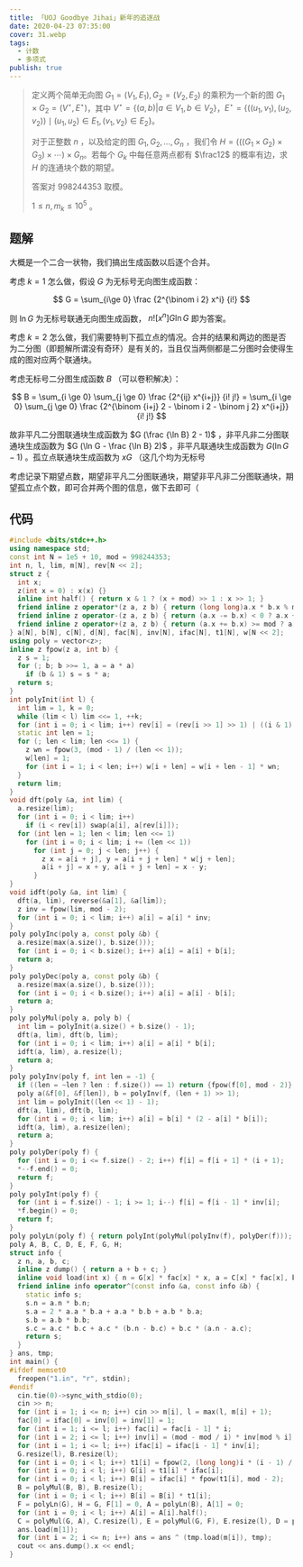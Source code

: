 ```yaml
---
title: 「UOJ Goodbye Jihai」新年的追逐战
date: 2020-04-23 07:35:00
cover: 31.webp
tags:
  - 计数
  - 多项式
publish: true
---
```


> 定义两个简单无向图 $G_{1} =( V_{1} , E_{1}) , G_{2} =( V_{2} , E_{2})$ 的乘积为一个新的图 $G_{1} \times G_{2} =\left( V^{\star} , E^{\star} \right)$，其中 $\displaystyle{V^{\star} = \left\{ {(a, b)| a \in V_{1}, b \in V_{2} }\right\}}$，$\displaystyle{E^{\star} =\left\{\left(( u_{1} , v_{1}) , ( u_{2} , v_{2})\right) \mid ( u_{1} , u_{2}) \in E_{1}, ( v_{1} , v_{2}) \in E_{2}\right\}}$。
>
> 对于正整数 $n$ ，以及给定的图 $G_{1} , G_{2} , \dotsc , G_{n}$ ，我们令 $\displaystyle{H = (((G_1 \times G_2) \times G_3) \times \cdots) \times G_n}$。若每个 $G_k$ 中每任意两点都有 $\frac12$ 的概率有边，求 $H$ 的连通块个数的期望。
>
> 答案对 $998244353$ 取模。
>
> $1\le n, m_k\le 10^5$ 。

<!-- more -->

## 题解

大概是一个二合一状物，我们搞出生成函数以后逐个合并。

考虑 $k=1$ 怎么做，假设 $G$ 为无标号无向图生成函数：

$$
G = \sum_{i\ge 0} \frac {2^{\binom i 2} x^i} {i!}
$$

则 $\ln G$ 为无标号联通无向图生成函数， $n! [x^n] G \ln G$ 即为答案。

考虑 $k=2$ 怎么做，我们需要特判下孤立点的情况。合并的结果和两边的图是否为二分图（即题解所谓没有奇环）是有关的，当且仅当两侧都是二分图时会使得生成的图对应两个联通块。

考虑无标号二分图生成函数 $B$ （可以卷积解决）：

$$
B = \sum_{i \ge 0} \sum_{j \ge 0} \frac {2^{ij} x^{i+j}} {i! j!} = \sum_{i \ge 0} \sum_{j \ge 0} \frac {2^{\binom {i+j} 2 - \binom  i 2 - \binom j 2} x^{i+j}} {i! j!}
$$

故非平凡二分图联通块生成函数为 $G (\frac {\ln B} 2 - 1)$ ，非平凡非二分图联通块生成函数为 $G (\ln G - \frac {\ln B} 2)$ ，非平凡联通块生成函数为 $G (\ln G - 1)$ 。孤立点联通块生成函数为 $x G$ （这几个均为无标号

考虑记录下期望点数，期望非平凡二分图联通块，期望非平凡非二分图联通块，期望孤立点个数，即可合并两个图的信息，做下去即可（

## 代码

```cpp
#include <bits/stdc++.h>
using namespace std;
const int N = 1e5 + 10, mod = 998244353;
int n, l, lim, m[N], rev[N << 2];
struct z {
  int x;
  z(int x = 0) : x(x) {}
  inline int half() { return x & 1 ? (x + mod) >> 1 : x >> 1; }
  friend inline z operator*(z a, z b) { return (long long)a.x * b.x % mod; }
  friend inline z operator-(z a, z b) { return (a.x -= b.x) < 0 ? a.x + mod : a.x; }
  friend inline z operator+(z a, z b) { return (a.x += b.x) >= mod ? a.x - mod : a.x; }
} a[N], b[N], c[N], d[N], fac[N], inv[N], ifac[N], t1[N], w[N << 2];
using poly = vector<z>;
inline z fpow(z a, int b) {
  z s = 1;
  for (; b; b >>= 1, a = a * a)
    if (b & 1) s = s * a;
  return s;
}
int polyInit(int l) {
  int lim = 1, k = 0;
  while (lim < l) lim <<= 1, ++k;
  for (int i = 0; i < lim; i++) rev[i] = (rev[i >> 1] >> 1) | ((i & 1) << (k - 1));
  static int len = 1;
  for (; len < lim; len <<= 1) {
    z wn = fpow(3, (mod - 1) / (len << 1));
    w[len] = 1;
    for (int i = 1; i < len; i++) w[i + len] = w[i + len - 1] * wn;
  }
  return lim;
}
void dft(poly &a, int lim) {
  a.resize(lim);
  for (int i = 0; i < lim; i++)
    if (i < rev[i]) swap(a[i], a[rev[i]]);
  for (int len = 1; len < lim; len <<= 1)
    for (int i = 0; i < lim; i += (len << 1))
      for (int j = 0; j < len; j++) {
        z x = a[i + j], y = a[i + j + len] * w[j + len];
        a[i + j] = x + y, a[i + j + len] = x - y;
      }
}
void idft(poly &a, int lim) {
  dft(a, lim), reverse(&a[1], &a[lim]);
  z inv = fpow(lim, mod - 2);
  for (int i = 0; i < lim; i++) a[i] = a[i] * inv;
}
poly polyInc(poly a, const poly &b) {
  a.resize(max(a.size(), b.size()));
  for (int i = 0; i < b.size(); i++) a[i] = a[i] + b[i];
  return a;
}
poly polyDec(poly a, const poly &b) {
  a.resize(max(a.size(), b.size()));
  for (int i = 0; i < b.size(); i++) a[i] = a[i] - b[i];
  return a;
}
poly polyMul(poly a, poly b) {
  int lim = polyInit(a.size() + b.size() - 1);
  dft(a, lim), dft(b, lim);
  for (int i = 0; i < lim; i++) a[i] = a[i] * b[i];
  idft(a, lim), a.resize(l);
  return a;
}
poly polyInv(poly f, int len = -1) {
  if ((len = ~len ? len : f.size()) == 1) return {fpow(f[0], mod - 2)};
  poly a(&f[0], &f[len]), b = polyInv(f, (len + 1) >> 1);
  int lim = polyInit((len << 1) - 1);
  dft(a, lim), dft(b, lim);
  for (int i = 0; i < lim; i++) a[i] = b[i] * (2 - a[i] * b[i]);
  idft(a, lim), a.resize(len);
  return a;
}
poly polyDer(poly f) {
  for (int i = 0; i <= f.size() - 2; i++) f[i] = f[i + 1] * (i + 1);
  *--f.end() = 0;
  return f;
}
poly polyInt(poly f) {
  for (int i = f.size() - 1; i >= 1; i--) f[i] = f[i - 1] * inv[i];
  *f.begin() = 0;
  return f;
}
poly polyLn(poly f) { return polyInt(polyMul(polyInv(f), polyDer(f))); }
poly A, B, C, D, E, F, G, H;
struct info {
  z n, a, b, c;
  inline z dump() { return a + b + c; }
  inline void load(int x) { n = G[x] * fac[x] * x, a = C[x] * fac[x], b = D[x] * fac[x], c = G[x - 1] * fac[x]; }
  friend inline info operator^(const info &a, const info &b) {
    static info s;
    s.n = a.n * b.n;
    s.a = 2 * a.a * b.a + a.a * b.b + a.b * b.a;
    s.b = a.b * b.b;
    s.c = a.c * b.c + a.c * (b.n - b.c) + b.c * (a.n - a.c);
    return s;
  }
} ans, tmp;
int main() {
#ifdef memset0
  freopen("1.in", "r", stdin);
#endif
  cin.tie(0)->sync_with_stdio(0);
  cin >> n;
  for (int i = 1; i <= n; i++) cin >> m[i], l = max(l, m[i] + 1);
  fac[0] = ifac[0] = inv[0] = inv[1] = 1;
  for (int i = 1; i <= l; i++) fac[i] = fac[i - 1] * i;
  for (int i = 2; i <= l; i++) inv[i] = (mod - mod / i) * inv[mod % i];
  for (int i = 1; i <= l; i++) ifac[i] = ifac[i - 1] * inv[i];
  G.resize(l), B.resize(l);
  for (int i = 0; i < l; i++) t1[i] = fpow(2, (long long)i * (i - 1) / 2 % (mod - 1));
  for (int i = 0; i < l; i++) G[i] = t1[i] * ifac[i];
  for (int i = 0; i < l; i++) B[i] = ifac[i] * fpow(t1[i], mod - 2);
  B = polyMul(B, B), B.resize(l);
  for (int i = 0; i < l; i++) B[i] = B[i] * t1[i];
  F = polyLn(G), H = G, F[1] = 0, A = polyLn(B), A[1] = 0;
  for (int i = 0; i < l; i++) A[i] = A[i].half();
  C = polyMul(G, A), C.resize(l), E = polyMul(G, F), E.resize(l), D = polyDec(E, C);
  ans.load(m[1]);
  for (int i = 2; i <= n; i++) ans = ans ^ (tmp.load(m[i]), tmp);
  cout << ans.dump().x << endl;
}
```
